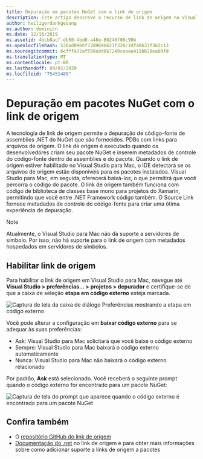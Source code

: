 ```yaml
---
title: Depuração em pacotes NuGet com o link de origem
description: Este artigo descreve o recurso de link de origem no Visual Studio para Mac.
author: heiligerdankgesang
ms.author: dominicn
ms.date: 12/16/2019
ms.assetid: 4bcb8acf-db50-4bd8-a48e-86248f00c90b
ms.openlocfilehash: 530ad09bbf72d9696621f328c2df40b37f362c13
ms.sourcegitcommit: 6cfffa72af599a9d667249caaaa411bb28ea69fd
ms.translationtype: MT
ms.contentlocale: pt-BR
ms.lasthandoff: 09/02/2020
ms.locfileid: "75451485"
---
```

# <a name="debugging-into-nuget-packages-with-source-link"></a>Depuração em pacotes NuGet com o link de origem

A tecnologia de link de origem permite a depuração de código-fonte de assemblies .NET do NuGet que são fornecidos. PDBs com links para arquivos de origem. O link de origem é executado quando os desenvolvedores criam seu pacote NuGet e inserem metadados de controle do código-fonte dentro de assemblies e do pacote. Quando o link de origem estiver habilitado no Visual Studio para Mac, o IDE detectará se os arquivos de origem estão disponíveis para os pacotes instalados. Visual Studio para Mac, em seguida, oferecerá baixá-los, o que permitirá que você percorra o código do pacote. O link de origem também funciona com código de biblioteca de classes base mono para projetos do Xamarin, permitindo que você entre .NET Framework código também. O Source Link fornece metadados de controle do código-fonte para criar uma ótima experiência de depuração.

> [!NOTE]
> Atualmente, o Visual Studio para Mac não dá suporte a servidores de símbolo. Por isso, não há suporte para o link de origem com metadados hospedados em servidores de símbolos.

## <a name="enable-source-link"></a>Habilitar link de origem

Para habilitar o link de origem em Visual Studio para Mac, navegue até **Visual Studio > preferências... > projetos > depurador** e certifique-se de que a caixa de seleção **etapa em código externo** esteja marcada.

![Captura de tela da caixa de diálogo Preferências mostrando a etapa em código externo](media/source-link1.png)

Você pode alterar a configuração em **baixar código externo** para se adequar às suas preferências:
* Ask: Visual Studio para Mac solicitará que você baixe o código externo
* Sempre: Visual Studio para Mac baixará o código externo automaticamente
* Nunca: Visual Studio para Mac não baixará o código externo relacionado

Por padrão, **Ask** está selecionado. Você receberá o seguinte prompt quando o código externo for encontrado para um pacote NuGet:

![Captura de tela do prompt que aparece quando o código externo é encontrado para um pacote NuGet](media/source-link2.png)


## <a name="see-also"></a>Confira também

- O [repositório GitHub do link de origem](https://github.com/dotnet/sourcelink/blob/master/README.md)
- [Documentação do .net](https://docs.microsoft.com/dotnet/standard/library-guidance/sourcelink) no link de origem e para obter mais informações sobre como adicionar suporte a links de origem a pacotes

